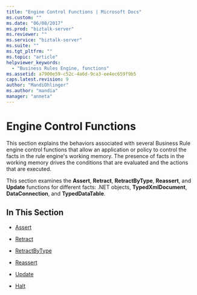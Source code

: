 ```yaml
---
title: "Engine Control Functions | Microsoft Docs"
ms.custom: ""
ms.date: "06/08/2017"
ms.prod: "biztalk-server"
ms.reviewer: ""
ms.service: "biztalk-server"
ms.suite: ""
ms.tgt_pltfrm: ""
ms.topic: "article"
helpviewer_keywords: 
  - "Business Rules Engine, functions"
ms.assetid: a7900e59-c52c-4a6d-9ca3-ee4ec659f9b5
caps.latest.revision: 9
author: "MandiOhlinger"
ms.author: "mandia"
manager: "anneta"
---
```

# Engine Control Functions
This section explains the behaviors associated with several Business Rule engine control functions that allow an application or policy to control the facts in the rule engine's working memory. The presence of facts in the working memory drives the conditions that are evaluated and the actions that are executed.  
  
 This section examines the **Assert**, **Retract**, **RetractByType**, **Reassert**, and **Update** functions for different facts: .NET objects, **TypedXmlDocument**, **DataConnection**, and **TypedDataTable**.  
  
## In This Section  
  
-   [Assert](../core/assert.md)  
  
-   [Retract](../core/retract.md)  
  
-   [RetractByType](../core/retractbytype.md)  
  
-   [Reassert](../core/reassert.md)  
  
-   [Update](../core/update1.md)  
  
-   [Halt](../core/halt.md)
